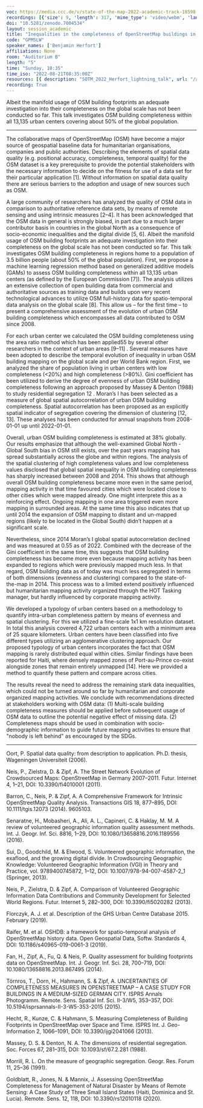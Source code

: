 ```yaml
---
voc: https://media.ccc.de/v/state-of-the-map-2022-academic-track-18598-inequalities-in-the-completeness-of-openstreetmap-buildings-in-urban-centers
recordings: [{'size': 9, 'length': 317, 'mime_type': 'video/webm', 'language': 'eng', 'filename': 'sotm2022-18598-eng-Inequalities_in_the_completeness_of_OpenStreetMap_buildings_in_urban_centers_webm-sd.webm', 'state': 'new', 'folder': 'webm-sd', 'high_quality': False, 'width': 720, 'height': 576, 'updated_at': '2022-10-11T22:03:03.303+02:00', 'recording_url': 'https://cdn.media.ccc.de/events/sotm/2022/webm-sd/sotm2022-18598-eng-Inequalities_in_the_completeness_of_OpenStreetMap_buildings_in_urban_centers_webm-sd.webm', 'url': 'https://api.media.ccc.de/public/recordings/62999', 'event_url': 'https://api.media.ccc.de/public/events/a6d753ce-4b2f-5aef-8c57-aca6e1b6ac2a', 'conference_url': 'https://api.media.ccc.de/public/conferences/sotm2022'}, {'size': 19, 'length': 317, 'mime_type': 'video/webm', 'language': 'eng', 'filename': 'sotm2022-18598-eng-Inequalities_in_the_completeness_of_OpenStreetMap_buildings_in_urban_centers_webm-hd.webm', 'state': 'new', 'folder': 'webm-hd', 'high_quality': True, 'width': 1920, 'height': 1080, 'updated_at': '2022-10-11T22:00:30.695+02:00', 'recording_url': 'https://cdn.media.ccc.de/events/sotm/2022/webm-hd/sotm2022-18598-eng-Inequalities_in_the_completeness_of_OpenStreetMap_buildings_in_urban_centers_webm-hd.webm', 'url': 'https://api.media.ccc.de/public/recordings/62997', 'event_url': 'https://api.media.ccc.de/public/events/a6d753ce-4b2f-5aef-8c57-aca6e1b6ac2a', 'conference_url': 'https://api.media.ccc.de/public/conferences/sotm2022'}, {'size': 6, 'length': 317, 'mime_type': 'video/mp4', 'language': 'eng', 'filename': 'sotm2022-18598-eng-Inequalities_in_the_completeness_of_OpenStreetMap_buildings_in_urban_centers_sd.mp4', 'state': 'new', 'folder': 'h264-sd', 'high_quality': False, 'width': 720, 'height': 576, 'updated_at': '2022-10-11T21:56:49.937+02:00', 'recording_url': 'https://cdn.media.ccc.de/events/sotm/2022/h264-sd/sotm2022-18598-eng-Inequalities_in_the_completeness_of_OpenStreetMap_buildings_in_urban_centers_sd.mp4', 'url': 'https://api.media.ccc.de/public/recordings/62993', 'event_url': 'https://api.media.ccc.de/public/events/a6d753ce-4b2f-5aef-8c57-aca6e1b6ac2a', 'conference_url': 'https://api.media.ccc.de/public/conferences/sotm2022'}, {'size': 4, 'length': 317, 'mime_type': 'audio/mpeg', 'language': 'eng', 'filename': 'sotm2022-18598-eng-Inequalities_in_the_completeness_of_OpenStreetMap_buildings_in_urban_centers_mp3.mp3', 'state': 'new', 'folder': 'mp3', 'high_quality': False, 'width': 0, 'height': 0, 'updated_at': '2022-10-11T21:55:14.969+02:00', 'recording_url': 'https://cdn.media.ccc.de/events/sotm/2022/mp3/sotm2022-18598-eng-Inequalities_in_the_completeness_of_OpenStreetMap_buildings_in_urban_centers_mp3.mp3', 'url': 'https://api.media.ccc.de/public/recordings/62992', 'event_url': 'https://api.media.ccc.de/public/events/a6d753ce-4b2f-5aef-8c57-aca6e1b6ac2a', 'conference_url': 'https://api.media.ccc.de/public/conferences/sotm2022'}, {'size': 11, 'length': 317, 'mime_type': 'video/mp4', 'language': 'eng', 'filename': 'sotm2022-18598-eng-Inequalities_in_the_completeness_of_OpenStreetMap_buildings_in_urban_centers_hd.mp4', 'state': 'new', 'folder': 'h264-hd', 'high_quality': True, 'width': 1920, 'height': 1080, 'updated_at': '2022-10-11T21:51:29.297+02:00', 'recording_url': 'https://cdn.media.ccc.de/events/sotm/2022/h264-hd/sotm2022-18598-eng-Inequalities_in_the_completeness_of_OpenStreetMap_buildings_in_urban_centers_hd.mp4', 'url': 'https://api.media.ccc.de/public/recordings/62988', 'event_url': 'https://api.media.ccc.de/public/events/a6d753ce-4b2f-5aef-8c57-aca6e1b6ac2a', 'conference_url': 'https://api.media.ccc.de/public/conferences/sotm2022'}]
doi: "10.5281/zenodo.7004534"
layout: session_academic
title: "Inequalities in the completeness of OpenStreetMap buildings in urban centers"
code: "GPMSLW"
speaker_names: ['Benjamin Herfort']
affiliations: None
room: "Auditorium B"
length: "5"
time: "Sunday, 10:35"
time_iso: "2022-08-21T08:35:00Z"
resources: [{ description: "SOTM_2022_Herfort_lightning_talk", url: "/attachments/GPMSLW_SOTM_2022_Inequalities_xTVAics.pdf" }]
recording: True
---
```


Albeit the manifold usage of OSM building footprints an adequate investigation into their completeness on the global scale has not been conducted so far. This talk investigates OSM building completeness within all 13,135 urban centers covering about 50% of the global population.

<hr>

The collaborative maps of OpenStreetMap (OSM) have become a major source of geospatial baseline data for humanitarian organisations, companies and public authorities. Describing the elements of spatial data quality (e.g. positional accuracy, completeness, temporal quality) for the OSM dataset is a key prerequisite to provide the potential stakeholders with the necessary information to decide on the fitness for use of a data set for their particular application [1]. Without information on spatial data quality there are serious barriers to the adoption and usage of new sources such as OSM.

A large community of researchers has analyzed the quality of OSM data in comparison to authoritative reference data sets, by means of remote sensing and using intrinsic measures [2–4]. It has been acknowledged that the OSM data in general is strongly biased, in part due to a much larger contributor basis in countries in the global North as a consequence of socio-economic inequalities and the digital divide [5, 6]. Albeit the manifold usage of OSM building footprints an adequate investigation into their completeness on the global scale has not been conducted so far. This talk investigates OSM building completeness in regions home to a population of 3.5 billion people (about 50% of the global population). First, we propose a machine learning regression method based on generalized additive models (GAMs) to assess OSM building completeness within all 13,135 urban centers (as defined by the European Commission [7]). The analysis utilizes an extensive collection of open building data from commercial and authoritative sources as training data and builds upon very recent technological advances to utilize OSM full-history data for spatio-temporal data analysis on the global scale [8]. This allow us – for the first time – to present a comprehensive assessment of the evolution of urban OSM building completeness which encompasses all data contributed to OSM since 2008.

For each urban center we calculated the OSM building completeness using the area ratio method which has been applied55 by several other researchers in the context of urban areas [9–11] . Several measures have been adopted to describe the temporal evolution of inequality in urban OSM building mapping on the global scale and per World Bank region. First, we analyzed the share of population living in urban centers with low completeness (&lt;20%) and high completeness (&gt;80%). Gini coefficient has been utilized to derive the degree of evenness of urban OSM building completeness following an approach proposed by Massey &amp; Denton (1988) to study residential segregation 12 . Moran’s I has been selected as a measure of global spatial autocorrelation of urban OSM building completeness. Spatial autocorrelation has been proposed as an explicitly spatial indicator of segregation covering the dimension of clustering [12, 13]. These analyses has been conducted for annual snapshots from 2008-01-01 up until 2022-01-01.

Overall, urban OSM building completeness is estimated at 38% globally. Our results emphasize that although the well-examined Global North - Global South bias in OSM still exists, over the past years mapping has spread substantially across the globe and within regions. The analysis of the spatial clustering of high completeness values and low completeness values disclosed that global spatial inequality in OSM building completeness has sharply increased between 2008 and 2014. This shows that although overall OSM building completeness became more even in the same period, mapping activity in that time favoured cities which were located close to other cities which were mapped already. One might interprete this as a reinforcing effect. Ongoing mapping in one area triggered even more mapping in surrounded areas. At the same time this also indicates that up until 2014 the expansion of OSM mapping to distant and un-mapped regions (likely to be located in the Global South) didn’t happen at a significant scale.

Nevertheless, since 2014 Moran’s I global spatial autocorrelation declined and was measured at 0.55 as of 2022. Combined with the decrease of the Gini coefficient in the same time, this suggests that OSM building completeness has become more even because mapping activity has been expanded to regions which were previously mapped much less. In that regard, OSM building data as of today was much less segregated in terms of both dimensions (evenness and clustering) compared to the state-of-the-map in 2014. This process was to a limited extend positively influenced but humanitarian mapping activity organized through the HOT Tasking manager, but hardly influenced by corporate mapping activity.

We developed a typology of urban centers based on a methodology to quantify intra-urban completeness pattern by means of evenness and spatial clustering. For this we utilized a fine-scale 1x1 km resolution dataset. In total this analysis covered 4,722 urban centers each with a minimum area of 25 square kilometers. Urban centers have been classified into five different types utilizing an agglomerative clustering approach. Our proposed typology of urban centers incorporates the fact that OSM mapping is rarely distributed equal within cities. Similar findings have been reported for Haiti, where densely mapped zones of Port-au-Prince co-exist alongside zones that remain entirely unmapped [14]. Here we provided a method to quantify these pattern and compare across cities.

The results reveal the need to address the remaining stark data inequalities, which could not be turned around so far by humanitarian and corporate organized mapping activities. We conclude with recommendations directed at stakeholders working with OSM data: (1) Multi-scale building completeness measures should be applied before subsequent usage of OSM data to outline the potential negative effect of missing data. (2) Completeness maps should be used in combination with socio-demographic information to guide future mapping activities to ensure that &#34;nobody is left behind&#34; as encouraged by the SDGs.

<hr>

Oort, P. Spatial data quality: from description to application. Ph.D. thesis, Wageningen Universiteit (2006).

Neis, P., Zielstra, D. &amp; Zipf, A. The Street Network Evolution of Crowdsourced Maps: OpenStreetMap in Germany 2007–2011. Futur. Internet 4, 1–21, DOI: 10.3390/fi4010001 (2011).

Barron, C., Neis, P. &amp; Zipf, A. A Comprehensive Framework for Intrinsic OpenStreetMap Quality Analysis. Transactions GIS 18, 877–895, DOI: 10.1111/tgis.12073 (2014). 9605103.

Senaratne, H., Mobasheri, A., Ali, A. L., Capineri, C. &amp; Haklay, M. M. A review of volunteered geographic information quality assessment methods. Int. J. Geogr. Inf. Sci. 8816, 1–29, DOI: 10.1080/13658816.2016.1189556 (2016).

Sui, D., Goodchild, M. &amp; Elwood, S. Volunteered geographic information, the exaflood, and the growing digital divide. In Crowdsourcing Geographic Knowledge: Volunteered Geographic Information (VGI) in Theory and Practice, vol. 9789400745872, 1–12, DOI: 10.1007/978-94-007-4587-2_1 (Springer, 2013).

Neis, P., Zielstra, D. &amp; Zipf, A. Comparison of Volunteered Geographic Information Data Contributions and Community Development for Selected World Regions. Futur. Internet 5, 282–300, DOI: 10.3390/fi5020282 (2013).

Florczyk, A. J. et al. Description of the GHS Urban Centre Database 2015. February (2019).

Raifer, M. et al. OSHDB: a framework for spatio-temporal analysis of OpenStreetMap history data. Open Geospatial Data, Softw. Standards 4, DOI: 10.1186/s40965-019-0061-3 (2019).

Fan, H., Zipf, A., Fu, Q. &amp; Neis, P. Quality assessment for building footprints data on OpenStreetMap. Int. J. Geogr. Inf. Sci. 28, 700–719, DOI: 10.1080/13658816.2013.867495 (2014).

Törnros, T., Dorn, H., Hahmann, S. &amp; Zipf, A. UNCERTAINTIES OF COMPLETENESS MEASURES IN OPENSTREETMAP – A CASE STUDY FOR BUILDINGS IN A MEDIUM-SIZED GERMAN CITY. ISPRS Annals Photogramm. Remote. Sens. Spatial Inf. Sci. II-3/W5, 353–357, DOI: 10.5194/isprsannals-II-3-W5-353-2015 (2015).

Hecht, R., Kunze, C. &amp; Hahmann, S. Measuring Completeness of Building Footprints in OpenStreetMap over Space and Time. ISPRS Int. J. Geo-Information 2, 1066–1091, DOI: 10.3390/ijgi2041066 (2013).

Massey, D. S. &amp; Denton, N. A. The dimensions of residential segregation. Soc. Forces 67, 281–315, DOI: 10.1093/sf/67.2.281 (1988).

Morrill, R. L. On the measure of geographic segregation. Geogr. Res. Forum 11, 25–36 (1991).

Goldblatt, R., Jones, N. &amp; Mannix, J. Assessing OpenStreetMap Completeness for Management of Natural Disaster by Means of Remote Sensing: A Case Study of Three Small Island States (Haiti, Dominica and St. Lucia). Remote. Sens. 12, 118, DOI: 10.3390/rs12010118 (2020).

